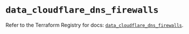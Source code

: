 # `data_cloudflare_dns_firewalls`

Refer to the Terraform Registry for docs: [`data_cloudflare_dns_firewalls`](https://registry.terraform.io/providers/cloudflare/cloudflare/5.1.0/docs/data-sources/dns_firewalls).

